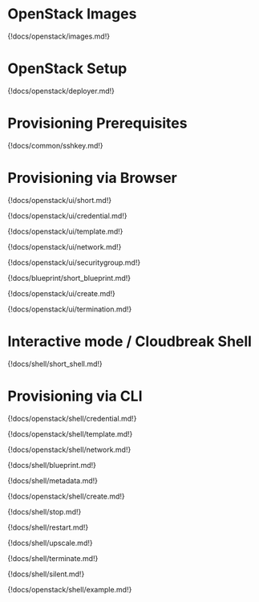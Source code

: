 # OpenStack Images

{!docs/openstack/images.md!}

# OpenStack Setup

{!docs/openstack/deployer.md!}

# Provisioning Prerequisites

{!docs/common/sshkey.md!}

# Provisioning via Browser

{!docs/openstack/ui/short.md!}

{!docs/openstack/ui/credential.md!}

{!docs/openstack/ui/template.md!}

{!docs/openstack/ui/network.md!}

{!docs/openstack/ui/securitygroup.md!}

{!docs/blueprint/short_blueprint.md!}

{!docs/openstack/ui/create.md!}

{!docs/openstack/ui/termination.md!}

# Interactive mode / Cloudbreak Shell

{!docs/shell/short_shell.md!}

# Provisioning via CLI

{!docs/openstack/shell/credential.md!}

{!docs/openstack/shell/template.md!}

{!docs/openstack/shell/network.md!}

{!docs/shell/blueprint.md!}

{!docs/shell/metadata.md!}

{!docs/openstack/shell/create.md!}

{!docs/shell/stop.md!}

{!docs/shell/restart.md!}

{!docs/shell/upscale.md!}

{!docs/shell/terminate.md!}

{!docs/shell/silent.md!}

{!docs/openstack/shell/example.md!}